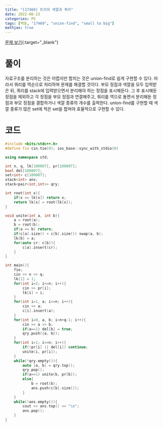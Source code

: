 ```yaml
---
title: "[17469] 트리의 색깔과 쿼리"
date: 2022-06-23
categories: PS
tags: [백준, "17469", "union-find", "small to big"]
mathjax: true
---
```


[문제 보기](https://www.acmicpc.net/problem/17469){:target="_blank"}

# 풀이
자료구조를 분리하는 것은 어렵지만 합치는 것은 union-find로 쉽게 구현할 수 있다. 따라서 쿼리를 역순으로 처리하며 문제를 해결할 것이다. 부모 정점과 색깔을 모두 입력받은 뒤, 쿼리를 stack에 입력받으면서 분리해야 하는 정점을 표시해둔다. 그 후 표시해둔 정점을 제외하고 각 정점을 부모 정점과 연결해주고, 쿼리를 역으로 돌면서 분리해둔 정점과 부모 정점을 결합하거나 색깔 종류의 개수를 출력한다. union-find를 구현할 때 색깔 종류가 많은 set에 적은 set을 합쳐야 효율적으로 구현할 수 있다.

# 코드
```c++
#include <bits/stdc++.h>
#define fio cin.tie(0); ios_base::sync_with_stdio(0)

using namespace std;

int n, q, lk[100007], pr[100007];
bool del[100007];
set<int> c[100007];
stack<int> ans;
stack<pair<int,int>> qry;

int root(int x){
    if(x == lk[x]) return x;
    return lk[x] = root(lk[x]);
}

void unite(int a, int b){
    a = root(a);
    b = root(b);
    if(a == b) return;
    if(c[a].size() < c[b].size()) swap(a, b);
    lk[b] = a;
    for(auto cr: c[b]){
        c[a].insert(cr);
    }
}

int main(){
    fio;
    cin >> n >> q;
    lk[1] = 1;
    for(int i=2; i<=n; i++){
        cin >> pr[i];
        lk[i] = i;
    }
    for(int i=1, a; i<=n; i++){
        cin >> a;
        c[i].insert(a);
    }
    for(int i=0, a, b; i<n+q-1; i++){
        cin >> a >> b;
        if(a==1) del[b] = true;
        qry.push({a, b});
    }
    for(int i=1; i<=n; i++){
        if(!pr[i] || del[i]) continue;
        unite(i, pr[i]);
    }
    while(!qry.empty()){
        auto [a, b] = qry.top();
        qry.pop();
        if(a==1) unite(b, pr[b]);
        else{
            b = root(b);
            ans.push(c[b].size());
        }
    }
    while(!ans.empty()){
        cout << ans.top() << "\n";
        ans.pop();
    }
}
```

